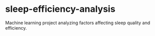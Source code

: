 # sleep-efficiency-analysis
Machine learning project analyzing factors affecting sleep quality and efficiency.
